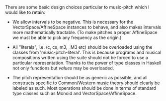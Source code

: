 

There are some basic design choices particular to music-pitch which I would like to retain:

- We allow intervals to be negative. This is necessary for the VectorSpace/AffineSpace instances to behave, and also makes intervals more mathematically tractable. (To make pitches a proper AffineSpace we must be able to pick any frequency as the origin.)

- All "literals", i.e. (c, cs, m3, _M3 etc) should be overloaded using the classes from 'music-pitch-literal'. This is because programs and musical compositions written using the suite should not be forced to use a particular representation. Thanks to the power of type classes in Haskell not only functions but *values* may be overloaded.

- The pitch representation should be as generic as possible, and all constructs specific to Common/Western music theory should clearly be labeled as such. Most operations should be done in terms of standard type classes such as Monoid and VectorSpace/AffineSpace. 

